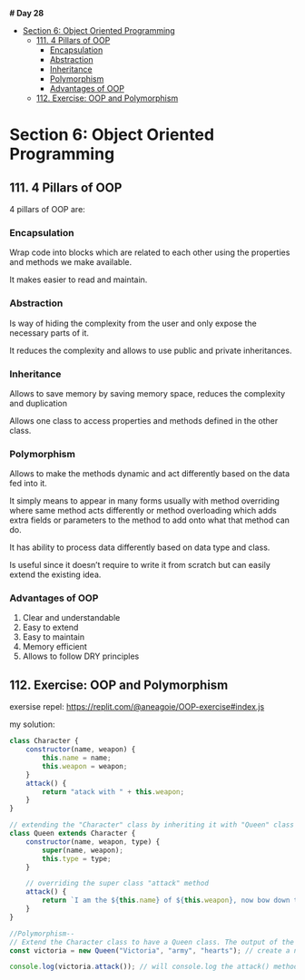 **# Day 28**

- [Section 6: Object Oriented Programming](#section-6-object-oriented-programming)
  - [111. 4 Pillars of OOP](#111-4-pillars-of-oop)
    - [Encapsulation](#encapsulation)
    - [Abstraction](#abstraction)
    - [Inheritance](#inheritance)
    - [Polymorphism](#polymorphism)
    - [Advantages of OOP](#advantages-of-oop)
  - [112. Exercise: OOP and Polymorphism](#112-exercise-oop-and-polymorphism)

# Section 6: Object Oriented Programming

## 111. 4 Pillars of OOP

4 pillars of OOP are:

### Encapsulation

Wrap code into blocks which are related to each other using the properties and methods we make available.

It makes easier to read and maintain.

### Abstraction

Is way of hiding the complexity from the user and only expose the necessary parts of it.

It reduces the complexity and allows to use public and private inheritances.

### Inheritance

Allows to save memory by saving memory space, reduces the complexity and duplication

Allows one class to access properties and methods defined in the other class.

### Polymorphism

Allows to make the methods dynamic and act differently based on the data fed into it.

It simply means to appear in many forms usually with method overriding where same method acts differently or method overloading which adds extra fields or parameters to the method to add onto what that method can do.

It has ability to process data differently based on data type and class.

Is useful since it doesn’t require to write it from scratch but can easily extend the existing idea.

### Advantages of OOP

1. Clear and understandable
2. Easy to extend
3. Easy to maintain
4. Memory efficient
5. Allows to follow DRY principles

## 112. Exercise: OOP and Polymorphism

exersise repel: https://replit.com/@aneagoie/OOP-exercise#index.js

my solution:

```jsx
class Character {
	constructor(name, weapon) {
		this.name = name;
		this.weapon = weapon;
	}
	attack() {
		return "atack with " + this.weapon;
	}
}

// extending the "Character" class by inheriting it with "Queen" class
class Queen extends Character {
	constructor(name, weapon, type) {
		super(name, weapon);
		this.type = type;
	}

	// overriding the super class "attack" method
	attack() {
		return `I am the ${this.name} of ${this.weapon}, now bow down to me!`;
	}
}

//Polymorphism--
// Extend the Character class to have a Queen class. The output of the below code should be:
const victoria = new Queen("Victoria", "army", "hearts"); // create a new instace with the queen having (name, weapon, type). Type inlcudes: 'hearts', 'clubs', 'spades', 'diamonds'

console.log(victoria.attack()); // will console.log the attack() method in Character class AND will return another string: 'I am the Victoria of hearts, now bow down to me! '
```
